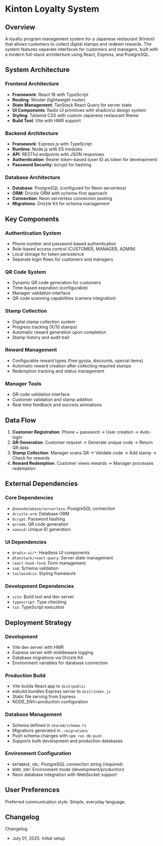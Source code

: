 # Kinton Loyalty System

## Overview

A loyalty program management system for a Japanese restaurant (Kinton) that allows customers to collect digital stamps and redeem rewards. The system features separate interfaces for customers and managers, built with a modern full-stack architecture using React, Express, and PostgreSQL.

## System Architecture

### Frontend Architecture
- **Framework**: React 18 with TypeScript
- **Routing**: Wouter (lightweight router)
- **State Management**: TanStack React Query for server state
- **UI Components**: Radix UI primitives with shadcn/ui design system
- **Styling**: Tailwind CSS with custom Japanese restaurant theme
- **Build Tool**: Vite with HMR support

### Backend Architecture
- **Framework**: Express.js with TypeScript
- **Runtime**: Node.js with ES modules
- **API**: RESTful endpoints with JSON responses
- **Authentication**: Bearer token-based (user ID as token for development)
- **Password Security**: bcrypt for hashing

### Database Architecture
- **Database**: PostgreSQL (configured for Neon serverless)
- **ORM**: Drizzle ORM with schema-first approach
- **Connection**: Neon serverless connection pooling
- **Migrations**: Drizzle Kit for schema management

## Key Components

### Authentication System
- Phone number and password-based authentication
- Role-based access control (CUSTOMER, MANAGER, ADMIN)
- Local storage for token persistence
- Separate login flows for customers and managers

### QR Code System
- Dynamic QR code generation for customers
- Time-based expiration (configurable)
- Manager validation interface
- QR code scanning capabilities (camera integration)

### Stamp Collection
- Digital stamp collection system
- Progress tracking (X/10 stamps)
- Automatic reward generation upon completion
- Stamp history and audit trail

### Reward Management
- Configurable reward types (free gyoza, discounts, special items)
- Automatic reward creation after collecting required stamps
- Redemption tracking and status management

### Manager Tools
- QR code validation interface
- Customer validation and stamp addition
- Real-time feedback and success animations

## Data Flow

1. **Customer Registration**: Phone + password → User creation → Auto-login
2. **QR Generation**: Customer request → Generate unique code → Return QR data
3. **Stamp Collection**: Manager scans QR → Validate code → Add stamp → Check for rewards
4. **Reward Redemption**: Customer views rewards → Manager processes redemption

## External Dependencies

### Core Dependencies
- `@neondatabase/serverless`: PostgreSQL connection
- `drizzle-orm`: Database ORM
- `bcrypt`: Password hashing
- `qrcode`: QR code generation
- `nanoid`: Unique ID generation

### UI Dependencies
- `@radix-ui/*`: Headless UI components
- `@tanstack/react-query`: Server state management
- `react-hook-form`: Form management
- `zod`: Schema validation
- `tailwindcss`: Styling framework

### Development Dependencies
- `vite`: Build tool and dev server
- `typescript`: Type checking
- `tsx`: TypeScript execution

## Deployment Strategy

### Development
- Vite dev server with HMR
- Express server with middleware logging
- Database migrations via Drizzle Kit
- Environment variables for database connection

### Production Build
- Vite builds React app to `dist/public`
- esbuild bundles Express server to `dist/index.js`
- Static file serving from Express
- NODE_ENV=production configuration

### Database Management
- Schema defined in `shared/schema.ts`
- Migrations generated in `./migrations`
- Push schema changes with `npm run db:push`
- Supports both development and production databases

### Environment Configuration
- `DATABASE_URL`: PostgreSQL connection string (required)
- `NODE_ENV`: Environment mode (development/production)
- Neon database integration with WebSocket support

## User Preferences

Preferred communication style: Simple, everyday language.

## Changelog

Changelog:
- July 01, 2025. Initial setup